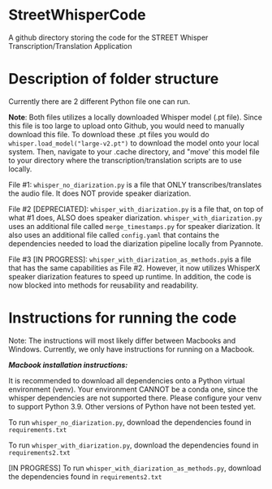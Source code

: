 # StreetWhisperCode
A github directory storing the code for the STREET Whisper Transcription/Translation Application

# Description of folder structure
Currently there are 2 different Python file one can run.

__Note__: Both files utilizes a locally downloaded Whisper model (.pt file). Since this file is too large to upload onto Github, you would need to manually download this file. 
To download these .pt files you would do ```whisper.load_model("large-v2.pt")``` to download the model onto your local system. Then, navigate to your .cache directory, and "move' this model file to your directory where the transcription/translation scripts are to use locally. 

File #1: ```whisper_no_diarization.py``` is a file that ONLY transcribes/translates the audio file. It does NOT provide speaker diarization.

File #2 [DEPRECIATED]: ```whisper_with_diarization.py``` is a file that, on top of what #1 does, ALSO does speaker diarization. ```whisper_with_diarization.py``` uses an additional file called ```merge_timestamps.py``` for speaker diarization. It also uses an additional file called ```config.yaml``` that contains the dependencies needed to load the diarization pipeline locally from Pyannote. 

File #3 [IN PROGRESS]: ```whisper_with_diarization_as_methods.py```is a file that has the same capabilities as File #2. However, it now utilizes WhisperX speaker diarization features to speed up runtime. In addition, the code is now blocked into methods for reusability and readability. 

# Instructions for running the code
Note: The instructions will most likely differ between Macbooks and Windows. Currently, we only have instructions for running on a Macbook. 

***Macbook installation instructions:***

It is recommended to download all dependencies onto a Python virtual environment (venv). Your environment CANNOT be a conda one, since the whisper dependencies are not supported there. 
Please configure your venv to support Python 3.9. Other versions of Python have not been tested yet. 

To run ```whisper_no_diarization.py```, download the dependencies found in ```requirements.txt```

To run ```whisper_with_diarization.py```, download the dependencies found in ```requirements2.txt```

[IN PROGRESS] To run ```whisper_with_diarization_as_methods.py```, download the dependencies found in ```requirements2.txt```
